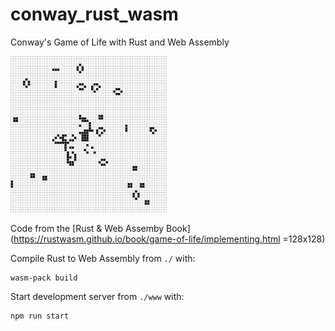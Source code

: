 # conway_rust_wasm
Conway's Game of Life with Rust and Web Assembly

<img src="conway.png" width="250" height="250"/>

Code from the [Rust & Web Assemby Book](https://rustwasm.github.io/book/game-of-life/implementing.html =128x128)

Compile Rust to Web Assembly from `./` with:

```{}
wasm-pack build
```

Start development server from `./www` with:

```{}
npm run start
```
